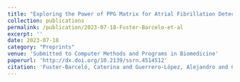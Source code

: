 ```yaml
---
title: "Exploring the Power of PPG Matrix for Atrial Fibrillation Detection with Integrated Explainability"
collection: publications
permalink: /publication/2023-07-18-Fuster-Barcelo-et-al
excerpt: ''
date: 2023-07-18
category: "Preprints"
venue: 'Submitted to Computer Methods and Programs in Biomedicine'
paperurl: 'http://dx.doi.org/10.2139/ssrn.4514512'
citation: 'Fuster-Barceló, Caterina and Guerrero-López, Alejandro and Camara, Carmen and Peris-Lopez, Pedro, Exploring the Power of Ppg Matrix for Atrial Fibrillation Detection with Integrated Explainability. Available at SSRN. Submitted to Computer Methods and Programs in Biomedicine. Pending to upload preprint.'
---
```

